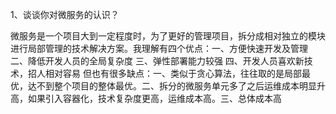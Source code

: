 1、谈谈你对微服务的认识？

微服务是一个项目大到一定程度时，为了更好的管理项目，拆分成相对独立的模块进行局部管理的技术解决方案。我理解有四个优点：一、方便快速开发及管理 二、降低开发人员的全局复杂度 三、弹性部署能力较强  四、开发人员喜欢新技术，招人相对容易 但也有很多缺点：一、类似于贪心算法，往往取的是局部最优，达不到整个项目的整体最优。二、拆分的微服务单元多了之后运维成本明显升高，如果引入容器化，技术复杂度更高，运维成本高。三、总体成本高